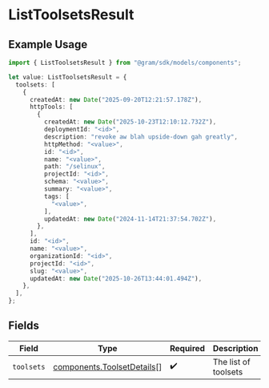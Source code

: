 # ListToolsetsResult

## Example Usage

```typescript
import { ListToolsetsResult } from "@gram/sdk/models/components";

let value: ListToolsetsResult = {
  toolsets: [
    {
      createdAt: new Date("2025-09-20T12:21:57.178Z"),
      httpTools: [
        {
          createdAt: new Date("2025-10-23T12:10:12.732Z"),
          deploymentId: "<id>",
          description: "revoke aw blah upside-down gah greatly",
          httpMethod: "<value>",
          id: "<id>",
          name: "<value>",
          path: "/selinux",
          projectId: "<id>",
          schema: "<value>",
          summary: "<value>",
          tags: [
            "<value>",
          ],
          updatedAt: new Date("2024-11-14T21:37:54.702Z"),
        },
      ],
      id: "<id>",
      name: "<value>",
      organizationId: "<id>",
      projectId: "<id>",
      slug: "<value>",
      updatedAt: new Date("2025-10-26T13:44:01.494Z"),
    },
  ],
};
```

## Fields

| Field                                                                    | Type                                                                     | Required                                                                 | Description                                                              |
| ------------------------------------------------------------------------ | ------------------------------------------------------------------------ | ------------------------------------------------------------------------ | ------------------------------------------------------------------------ |
| `toolsets`                                                               | [components.ToolsetDetails](../../models/components/toolsetdetails.md)[] | :heavy_check_mark:                                                       | The list of toolsets                                                     |